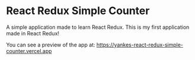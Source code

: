 # React Redux Simple Counter

A simple application made to learn React Redux. This is my first application made in React Redux!

You can see a preview of the app at:
https://yankes-react-redux-simple-counter.vercel.app